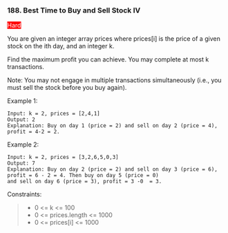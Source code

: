<h3>188. Best Time to Buy and Sell Stock IV</h3>

<span style="background-color:red; color:white">Hard</span>

You are given an integer array prices where prices[i] is the price of a given stock on the ith day, and an integer k.

Find the maximum profit you can achieve. You may complete at most k transactions.

Note: You may not engage in multiple transactions simultaneously (i.e., you must sell the stock before you buy again).

Example 1:

    Input: k = 2, prices = [2,4,1]
    Output: 2
    Explanation: Buy on day 1 (price = 2) and sell on day 2 (price = 4), profit = 4-2 = 2.

Example 2:

    Input: k = 2, prices = [3,2,6,5,0,3]
    Output: 7
    Explanation: Buy on day 2 (price = 2) and sell on day 3 (price = 6), profit = 6 - 2 = 4. Then buy on day 5 (price = 0)
    and sell on day 6 (price = 3), profit = 3 -0  = 3.

Constraints:

> - 0 <= k <= 100
> - 0 <= prices.length <= 1000
> - 0 <= prices[i] <= 1000
